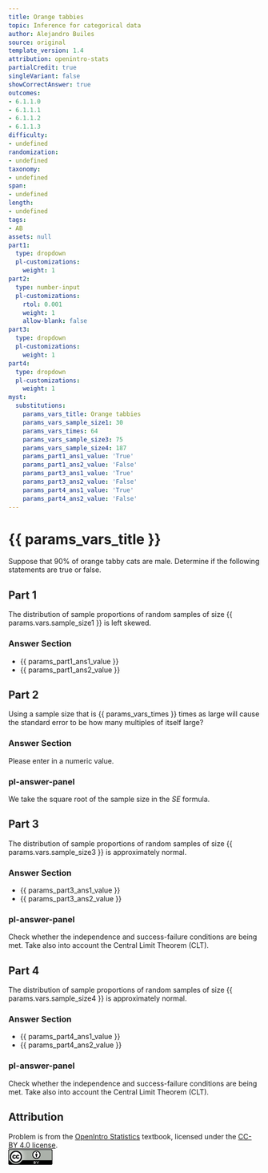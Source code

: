 ```yaml
---
title: Orange tabbies
topic: Inference for categorical data
author: Alejandro Builes
source: original
template_version: 1.4
attribution: openintro-stats
partialCredit: true
singleVariant: false
showCorrectAnswer: true
outcomes:
- 6.1.1.0
- 6.1.1.1
- 6.1.1.2
- 6.1.1.3
difficulty:
- undefined
randomization:
- undefined
taxonomy:
- undefined
span:
- undefined
length:
- undefined
tags:
- AB
assets: null
part1:
  type: dropdown
  pl-customizations:
    weight: 1
part2:
  type: number-input
  pl-customizations:
    rtol: 0.001
    weight: 1
    allow-blank: false
part3:
  type: dropdown
  pl-customizations:
    weight: 1
part4:
  type: dropdown
  pl-customizations:
    weight: 1
myst:
  substitutions:
    params_vars_title: Orange tabbies
    params_vars_sample_size1: 30
    params_vars_times: 64
    params_vars_sample_size3: 75
    params_vars_sample_size4: 187
    params_part1_ans1_value: 'True'
    params_part1_ans2_value: 'False'
    params_part3_ans1_value: 'True'
    params_part3_ans2_value: 'False'
    params_part4_ans1_value: 'True'
    params_part4_ans2_value: 'False'
---
```

# {{ params_vars_title }}
Suppose that 90% of orange tabby cats are male. Determine if the following statements are true or false.

## Part 1

The distribution of sample proportions of random samples of size {{ params.vars.sample_size1 }} is left skewed.

### Answer Section

- {{ params_part1_ans1_value }}
- {{ params_part1_ans2_value }}

## Part 2

Using a sample size that is {{ params_vars_times }} times as large will cause the standard error to be how many multiples of itself large?

### Answer Section

Please enter in a numeric value.

### pl-answer-panel

We take the square root of the sample size in the $SE$ formula.

## Part 3

The distribution of sample proportions of random samples of size {{ params.vars.sample_size3 }} is approximately normal.

### Answer Section

- {{ params_part3_ans1_value }}
- {{ params_part3_ans2_value }}

### pl-answer-panel

Check whether the independence and success-failure conditions are being met. Take also into account the Central Limit Theorem (CLT).

## Part 4

The distribution of sample proportions of random samples of size {{ params.vars.sample_size4 }} is approximately normal.

### Answer Section

- {{ params_part4_ans1_value }}
- {{ params_part4_ans2_value }}

### pl-answer-panel

Check whether the independence and success-failure conditions are being met. Take also into account the Central Limit Theorem (CLT).

## Attribution

Problem is from the [OpenIntro Statistics](https://openintro.org/book/os/) textbook, licensed under the [CC-BY 4.0 license](https://creativecommons.org/licenses/by/4.0/).<br>![Image representing the Creative Commons 4.0 BY license.](https://raw.githubusercontent.com/firasm/bits/master/by.png)